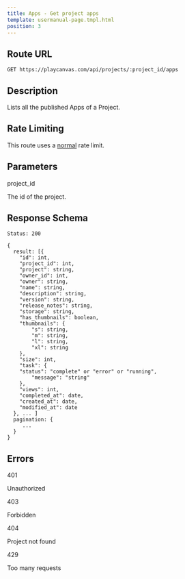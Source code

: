 ```yaml
---
title: Apps - Get project apps
template: usermanual-page.tmpl.html
position: 3
---
```


## Route URL

```none
GET https://playcanvas.com/api/projects/:project_id/apps
```

## Description

Lists all the published Apps of a Project.

## Rate Limiting

This route uses a [normal][1] rate limit.

## Parameters

<div class="params">
<div class="parameter"><span class="param">project_id</span><p>The id of the project.</p></div>
</div>

## Response Schema

```none
Status: 200
```

```none
{
  result: [{
    "id": int,
    "project_id": int,
    "project": string,
    "owner_id": int,
    "owner": string,
    "name": string,
    "description": string,
    "version": string,
    "release_notes": string,
    "storage": string,
    "has_thumbnails": boolean,
    "thumbnails": {
        "s": string,
        "m": string,
        "l": string,
        "xl": string
    },
    "size": int,
    "task": {
    "status": "complete" or "error" or "running",
        "message": "string"
    },
    "views": int,
    "completed_at": date,
    "created_at": date,
    "modified_at": date
  }, ... ]
  pagination: {
     ...
  }
}
```

## Errors

<div class="params">
<div class="parameter"><span class="param">401</span><p>Unauthorized</p></div>
<div class="parameter"><span class="param">403</span><p>Forbidden</p></div>
<div class="parameter"><span class="param">404</span><p>Project not found</p></div>
<div class="parameter"><span class="param">429</span><p>Too many requests</p></div>
</div>

[1]: /user-manual/api#rate-limiting
